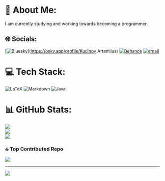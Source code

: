 # 💫 About Me:
I am currently studying and working towards becoming a programmer.


## 🌐 Socials:
[![Bluesky](https://img.shields.io/badge/bluesky-0285FF?style=for-the-badge&logo=bluesky&logoColor=%23FFFFFF)](https://bsky.app/profile/Kudinov Artemilus) [![Behance](https://img.shields.io/badge/Behance-1769ff?logo=behance&logoColor=white)](https://behance.net/Artem) [![email](https://img.shields.io/badge/Email-D14836?logo=gmail&logoColor=white)](mailto:KudinovArtemilus@gmail.com) 

# 💻 Tech Stack:
![LaTeX](https://img.shields.io/badge/latex-%23008080.svg?style=for-the-badge&logo=latex&logoColor=white) ![Markdown](https://img.shields.io/badge/markdown-%23000000.svg?style=for-the-badge&logo=markdown&logoColor=white) ![Java](https://img.shields.io/badge/java-%23ED8B00.svg?style=for-the-badge&logo=openjdk&logoColor=white)
# 📊 GitHub Stats:
![](https://github-readme-stats.vercel.app/api?username=KudinovArtemilus&theme=dark&hide_border=false&include_all_commits=false&count_private=false)<br/>
![](https://nirzak-streak-stats.vercel.app/?user=KudinovArtemilus&theme=dark&hide_border=false)<br/>
![](https://github-readme-stats.vercel.app/api/top-langs/?username=KudinovArtemilus&theme=dark&hide_border=false&include_all_commits=false&count_private=false&layout=compact)

### 🔝 Top Contributed Repo
![](https://github-contributor-stats.vercel.app/api?username=KudinovArtemilus&limit=5&theme=onedark&combine_all_yearly_contributions=true)

---
[![](https://visitcount.itsvg.in/api?id=KudinovArtemilus&icon=0&color=0)](https://visitcount.itsvg.in)

<!-- Proudly created with GPRM ( https://gprm.itsvg.in ) -->
